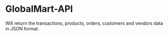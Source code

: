 # GlobalMart-API
Will return the transactions, products, orders, customers and vendors data in JSON format.
